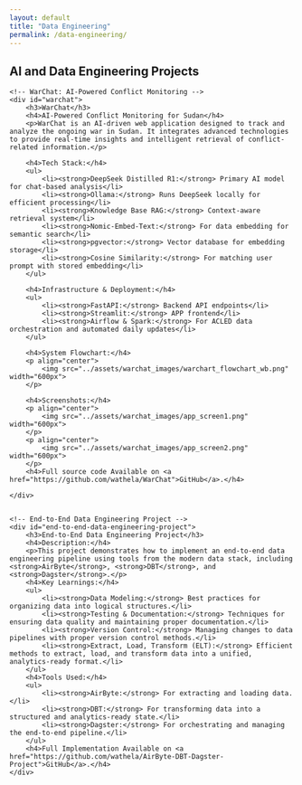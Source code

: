 ```yaml
---
layout: default
title: "Data Engineering"
permalink: /data-engineering/
---
```



<div id="data-eng" class="tab-content"> 
    <h2>AI and Data Engineering Projects</h2>
    
    <!-- WarChat: AI-Powered Conflict Monitoring -->
    <div id="warchat">
        <h3>WarChat</h3>
        <h4>AI-Powered Conflict Monitoring for Sudan</h4>
        <p>WarChat is an AI-driven web application designed to track and analyze the ongoing war in Sudan. It integrates advanced technologies to provide real-time insights and intelligent retrieval of conflict-related information.</p>

        <h4>Tech Stack:</h4>
        <ul>
            <li><strong>DeepSeek Distilled R1:</strong> Primary AI model for chat-based analysis</li>
            <li><strong>Ollama:</strong> Runs DeepSeek locally for efficient processing</li>
            <li><strong>Knowledge Base RAG:</strong> Context-aware retrieval system</li>
            <li><strong>Nomic-Embed-Text:</strong> For data embedding for semantic search</li>
            <li><strong>pgvector:</strong> Vector database for embedding storage</li>
            <li><strong>Cosine Similarity:</strong> For matching user prompt with stored embedding</li>
        </ul>

        <h4>Infrastructure & Deployment:</h4>
        <ul>
            <li><strong>FastAPI:</strong> Backend API endpoints</li>
            <li><strong>Streamlit:</strong> APP frontend</li>
            <li><strong>Airflow & Spark:</strong> For ACLED data orchestration and automated daily updates</li>
        </ul>

        <h4>System Flowchart:</h4>
        <p align="center">
            <img src="../assets/warchat_images/warchart_flowchart_wb.png" width="600px">
        </p>

        <h4>Screenshots:</h4>
        <p align="center">
            <img src="../assets/warchat_images/app_screen1.png" width="600px">
        </p>
        <p align="center">
            <img src="../assets/warchat_images/app_screen2.png" width="600px">
        </p>
        <h4>Full source code Available on <a href="https://github.com/wathela/WarChat">GitHub</a>.</h4>
     
    </div>


    <!-- End-to-End Data Engineering Project -->
    <div id="end-to-end-data-engineering-project">
        <h3>End-to-End Data Engineering Project</h3>
        <h4>Description:</h4>
        <p>This project demonstrates how to implement an end-to-end data engineering pipeline using tools from the modern data stack, including <strong>AirByte</strong>, <strong>DBT</strong>, and <strong>Dagster</strong>.</p>
        <h4>Key Learnings:</h4>
        <ul>
            <li><strong>Data Modeling:</strong> Best practices for organizing data into logical structures.</li>
            <li><strong>Testing & Documentation:</strong> Techniques for ensuring data quality and maintaining proper documentation.</li>
            <li><strong>Version Control:</strong> Managing changes to data pipelines with proper version control methods.</li>
            <li><strong>Extract, Load, Transform (ELT):</strong> Efficient methods to extract, load, and transform data into a unified, analytics-ready format.</li>
        </ul>
        <h4>Tools Used:</h4>
        <ul>
            <li><strong>AirByte:</strong> For extracting and loading data.</li>
            <li><strong>DBT:</strong> For transforming data into a structured and analytics-ready state.</li>
            <li><strong>Dagster:</strong> For orchestrating and managing the end-to-end pipeline.</li>
        </ul>
        <h4>Full Implementation Available on <a href="https://github.com/wathela/AirByte-DBT-Dagster-Project">GitHub</a>.</h4>
    </div>
</div>